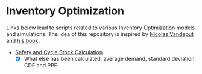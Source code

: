 # Inventory Optimization

Links below lead to scripts related to various Inventory Optimization models and simulations. The idea of this repository is inspired by [Nicolas Vandeput](https://www.linkedin.com/in/vandeputnicolas/) and [his book](https://www.amazon.com/Inventory-Optimization-Simulations-Nicolas-Vandeput/dp/3110673916). 

* [Safety and Cycle Stock Calculation](https://github.com/fedinb/Inventory-Optimization/blob/main/Safety%20and%20Cycle%20Stock%20Calculation.ipynb)
    - [x] What else has been calculated: average demand, standard deviation, CDF and PPF.
